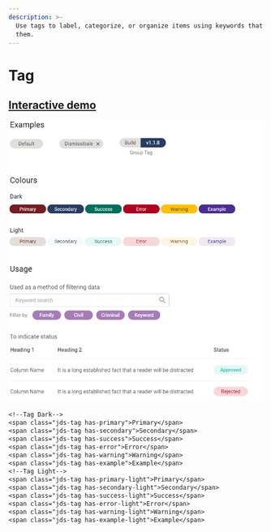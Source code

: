 ```yaml
---
description: >-
  Use tags to label, categorize, or organize items using keywords that describe
  them.
---
```


# Tag

## [Interactive demo](http://cloud.crimsonlogic.com/2021/website/jds/v1/components.html#tag-wrapper)

![](../.gitbook/assets/image%20%2836%29.png)

```text
<!--Tag Dark-->
<span class="jds-tag has-primary">Primary</span> 
<span class="jds-tag has-secondary">Secondary</span> 
<span class="jds-tag has-success">Success</span> 
<span class="jds-tag has-error">Error</span> 
<span class="jds-tag has-warning">Warning</span> 
<span class="jds-tag has-example">Example</span>
<!--Tag Light-->
<span class="jds-tag has-primary-light">Primary</span>
<span class="jds-tag has-secondary-light">Secondary</span>
<span class="jds-tag has-success-light">Success</span> 
<span class="jds-tag has-error-light">Error</span> 
<span class="jds-tag has-warning-light">Warning</span>
<span class="jds-tag has-example-light">Example</span>
```

